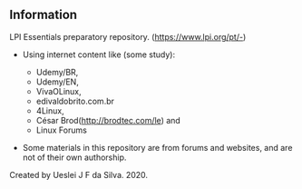 ## Information

LPI Essentials preparatory repository. (https://www.lpi.org/pt/-)

- Using internet content like (some study):
     - Udemy/BR, 
     - Udemy/EN,
     - VivaOLinux,
     - edivaldobrito.com.br
     - 4Linux,
     - César Brod(http://brodtec.com/le) and 
     - Linux Forums

- Some materials in this repository are from forums and websites, and are not of their own authorship.

Created by Ueslei J F da Silva. 2020.


